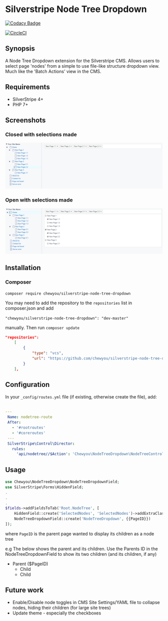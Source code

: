 # Silverstripe Node Tree Dropdown

[![Codacy Badge](https://api.codacy.com/project/badge/Grade/2a0182f5bc454acb80afc65cd6ee0537)](https://app.codacy.com/app/benspickett/silverstripe-node-tree-dropdown?utm_source=github.com&utm_medium=referral&utm_content=chewyou/silverstripe-node-tree-dropdown&utm_campaign=Badge_Grade_Dashboard)

[![CircleCI](https://circleci.com/gh/chewyou/silverstripe-node-tree-dropdown.svg?style=svg)](https://circleci.com/gh/chewyou/silverstripe-node-tree-dropdown)

## Synopsis
A Node Tree Dropdown extension for the Silverstripe CMS. 
Allows users to select page 'nodes' from a simple to use file-like 
structure dropdown view. 
Much like the 'Batch Actions' view in the CMS.

## Requirements 
* SilverStripe 4+
* PHP 7+

## Screenshots
### Closed with selections made
![Closed with selections made](https://github.com/chewyou/silverstripe-node-tree-dropdown/blob/master/images/screenshots/closed-with-selections.PNG)
### Open with selections made
![Open with selections made](https://github.com/chewyou/silverstripe-node-tree-dropdown/blob/master/images/screenshots/open-with-selections.PNG)

## Installation
### Composer
`composer require chewyou/silverstripe-node-tree-dropdown`

You may need to add the repository to the `repositories` list in composer.json
and add 

`"chewyou/silverstripe-node-tree-dropdown": "dev-master"` 

manually. Then run `composer update`

```json
"repositories": 
    [
        {
            "type": "vcs",
            "url": "https://github.com/chewyou/silverstripe-node-tree-dropdown.git"
        }
    ],
```

## Configuration
In your `_config/routes.yml` file (if existing, otherwise create the file), add:
```yaml

---
 Name: nodetree-route
 After:
   - '#rootroutes'
   - '#coreroutes'
 ---
 SilverStripe\Control\Director:
   rules:
     'api/nodetree//$Action': 'Chewyou\NodeTreeDropdown\NodeTreeController'
```

## Usage
```php
use Chewyou\NodeTreeDropdown\NodeTreeDropdownField;
use SilverStripe\Forms\HiddenField;
.
.
.
$fields->addFieldsToTab('Root.NodeTree', [
    HiddenField::create('SelectedNodes', 'SelectedNodes')->addExtraClass('selected-nodes'),
    NodeTreeDropdownField::create('NodeTreeDropdown', {{PageID}})
]);
```
where `PageID` is the parent page wanted to display its children as a node tree

e.g The below shows the parent and its children. Use the Parents ID in the 
NodeTreeDropdownField to show its two children (and its children, if any)

* Parent ($PageID)
    * Child
    * Child

## Future work
* Enable/Disable node toggles in CMS Site Settings/YAML file to collapse nodes, hiding their children (for large site trees)
* Update theme - especially the checkboxes